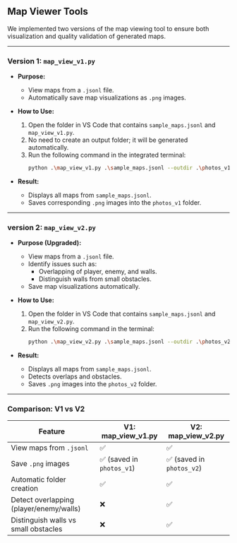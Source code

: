 ## Map Viewer Tools  

We implemented two versions of the map viewing tool to ensure both visualization and quality validation of generated maps.  

---

### **Version 1: `map_view_v1.py`**  

- **Purpose:**  
  - View maps from a `.jsonl` file.  
  - Automatically save map visualizations as `.png` images.  

- **How to Use:**  
  1. Open the folder in VS Code that contains `sample_maps.jsonl` and `map_view_v1.py`.  
  2. No need to create an output folder; it will be generated automatically.  
  3. Run the following command in the integrated terminal:  
     ```bash
     python .\map_view_v1.py .\sample_maps.jsonl --outdir .\photos_v1 --view
     ```  

- **Result:**  
  - Displays all maps from `sample_maps.jsonl`.  
  - Saves corresponding `.png` images into the `photos_v1` folder.  

---

### **version 2: `map_view_v2.py`**  

- **Purpose (Upgraded):**  
  - View maps from a `.jsonl` file.  
  - Identify issues such as:  
    - Overlapping of player, enemy, and walls.  
    - Distinguish walls from small obstacles.  
  - Save map visualizations automatically.  

- **How to Use:**  
  1. Open the folder in VS Code that contains `sample_maps.jsonl` and `map_view_v2.py`.  
  2. Run the following command in the terminal:  
     ```bash
     python .\map_view_v2.py .\sample_maps.jsonl --outdir .\photos_v2 --view
     ```  

- **Result:**  
  - Displays all maps from `sample_maps.jsonl`.  
  - Detects overlaps and obstacles.  
  - Saves `.png` images into the `photos_v2` folder.  

---

### **Comparison: V1 vs V2**  

| Feature                              | **V1: map_view_v1.py**        | **V2: map_view_v2.py**              |
|--------------------------------------|--------------------------------|--------------------------------------|
| View maps from `.jsonl`              | ✅                             | ✅                                   |
| Save `.png` images                   | ✅ (saved in `photos_v1`)      | ✅ (saved in `photos_v2`)            |
| Automatic folder creation            | ✅                             | ✅                                   |
| Detect overlapping (player/enemy/walls) | ❌                             | ✅                                   |
| Distinguish walls vs small obstacles | ❌                             | ✅                                   |
